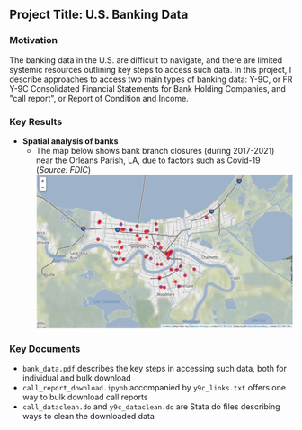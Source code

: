 ## Project Title: U.S. Banking Data

### Motivation
The banking data in the U.S. are difficult to navigate, and there are limited systemic resources outlining key steps to access such data. In this project, I describe approaches to access two main types of banking data: Y-9C, or FR Y-9C Consolidated Financial Statements for Bank Holding Companies, and "call report", or Report of Condition and Income.

### Key Results
- **Spatial analysis of banks** 
   - The map below shows bank branch closures (during 2017-2021) near the Orleans Parish, LA, due to factors such as Covid-19 (*Source: FDIC*)
![](https://github.com/tengtedliu/us_banking_data/blob/main/graphics/branch.jpg)


### Key Documents
* `bank_data.pdf` describes the key steps in accessing such data, both for individual and bulk download
* `call_report_download.ipynb` accompanied by `y9c_links.txt` offers one way to bulk download call reports
* `call_dataclean.do` and `y9c_dataclean.do` are Stata do files describing ways to clean the downloaded data
